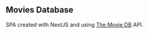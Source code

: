 ## Movies Database

SPA created with NextJS and using [The Movie DB](https://developers.themoviedb.org/3) API.
